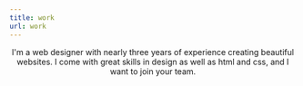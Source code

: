 ```yaml
---
title: work
url: work
---
```


<div align="center">
	<p>
        I'm a web designer with nearly three years of experience creating beautiful websites. I come with great skills in design as well as html and css, and I want to join your team.
	</p>
</div>


